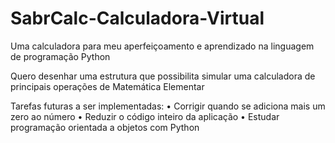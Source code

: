 # SabrCalc-Calculadora-Virtual
Uma calculadora para meu aperfeiçoamento e aprendizado na linguagem de programação Python

Quero desenhar uma estrutura que possibilita simular uma calculadora 
de principais operações de Matemática Elementar

Tarefas futuras a ser implementadas:
•	Corrigir quando se adiciona mais um zero ao número
•	Reduzir o código inteiro da aplicação
•	Estudar programação orientada a objetos com Python

